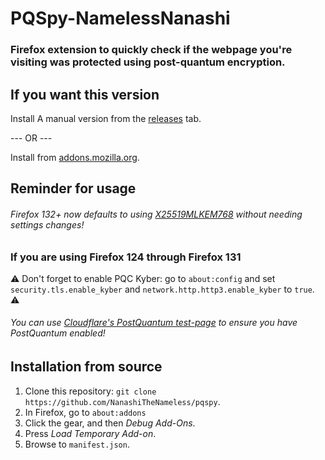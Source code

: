 PQSpy-NamelessNanashi
=====

### Firefox extension to quickly check if the webpage you're visiting was protected using post-quantum encryption.

## If you want this version

Install A manual version from the [releases](<https://github.com/NanashiTheNameless/pqspy/releases>) tab.

--- OR ---

Install from [addons.mozilla.org](<https://addons.mozilla.org/en-US/firefox/addon/pqspy-namelessnanashi/>).

Reminder for usage
------------------------

###### Firefox 132+ now defaults to using [X25519MLKEM768](<https://datatracker.ietf.org/doc/draft-kwiatkowski-tls-ecdhe-mlkem/>) without needing settings changes!

### If you are using Firefox 124 through Firefox 131

⚠️ Don't forget to enable PQC Kyber: go to `about:config`
   and set `security.tls.enable_kyber`
   and `network.http.http3.enable_kyber` to `true`. ⚠️

###### You can use [Cloudflare's PostQuantum test-page](<https://pq.cloudflareresearch.com/>) to ensure you have PostQuantum enabled!

Installation from source
------------------------

1. Clone this repository: `git clone https://github.com/NanashiTheNameless/pqspy`.
2. In Firefox, go to `about:addons`
3. Click the gear, and then _Debug Add-Ons_.
4. Press *Load Temporary Add-on*.
5. Browse to `manifest.json`.
